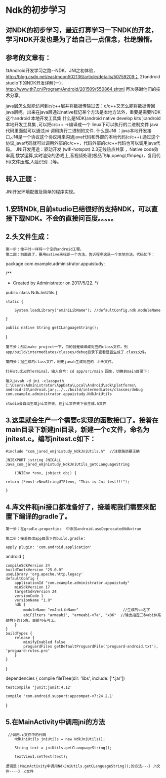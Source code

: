 
Ndk的初步学习
=============================
对NDK的初步学习，最近打算学习一下NDK的开发，学习NDK开发也是为了给自己一点信念，杜绝懒惰。
-------------------------------------------------------------------------------
## 参考的文章有：
1》Android开发学习之路--NDK、JNI之初体验，http://blog.csdn.net/eastmoon502136/article/details/50759209；
2》android studio下的NDK开发详解(一)，http://www.th7.cn/Program/Android/201509/550864.shtml
再次感谢他们的技术分享。

java层怎么就能访问到c/c++层并将数据传输过去：c/c++又怎么能将数据传回java层呢。出来在java层通过native标记某个方法是本地方法外，重要是需要NDK这个android 本地开发工具集 
什么是NDK(android native develop kits ):android 本地开发工具集 ,可以把c/c++ ->编译成一个 linux下可以执行的二进制文件 java代码里面就可以通过jni 调用执行二进制的文件.
什么是JNI ：java本地开发接口,JNI是一个协议这个协议用来沟通java代码和外部的本地代码(c/c++).通过这个协议,java代码就可以调用外部的c/c++，代码外部的c/c++代码也可以调用java代码。
JNI开发用途：驱动开发 (wifi-hotspot) 2.3无线热点共享  ，Native code效率高,数学运算,实时渲染的游戏上,音视频处理(极品飞车,opengl,ffmpeg)，复用代码(文件压缩,人脸识别…)等。

转入正题：
--------------------
JNI开发环境配置及简单的程序实现。
## 1.安转NDk,目前studio已结很好的支持NDK，可以直接下载NDK。不会的直接问百度。。。。。
## 2.头文件生成：
    第一步：像平时一样将一个空的android工程。
    第二部：前面说了，要用native来标识一个方法，告诉程序这是一个本地方法。代码如下：
 package com.example.administrator.appuistudy;
 

/**
 * Created by Administrator on 2017/5/22.
 */
 
public class NdkJniUtils  {

    static {
    
        System.loadLibrary("emJniLibName"); //defaultConfig.ndk.moduleName
        
    }

    public native String getCLanguageString();
    
}

    第三步：然后make project一下，目的就是编译成对应的class文件。到app/build/intermediates/classes/debug目录下查看是否生成了.class文件。
    
    第四步：据生成的class文件，利用javah生成对应的 .h头文件。
    
    打开studio的Terminal，输入命令：cd app/src/main 回车，切换到main目录下；
    
    输入javah -d jni -classpath C:\Users\Administrator\AppData\Local\Android\sdk\platforms\
    android-23\android.jar;../../build/intermediates/classes/debug com.example.administrator.appuistudy.NdkJniUtils
    
    studio会自动生成jni文件夹，在jni文件夹下会生成.h文件
## 3.这里就会生产一个需要c实现的函数接口了。接着在main目录下新建jni目录，新建一个c文件，命名为jnitest.c。编写jnitest.c如下：
    
    #include "com_jared_emjnistudy_NdkJniUtils.h"  //注意路劲要正确
  
    JNIEXPORT jstring JNICALL Java_com_jared_emjnistudy_NdkJniUtils_getCLanguageString  

        (JNIEnv *env, jobject obj) {  
        
    return (*env)->NewStringUTF(env, "This is Jni test!!!");  
    
    } 
    
## 4.库文件和jni接口都准备好了，接着呢我们需要来配置下编译的gradle了。

    第一步：在gradle.properties  中添加android.useDeprecatedNdk=true 
    
    第二步：接着修改app目录下的build.gradle：
    
    apply plugin: 'com.android.application'

android {

    compileSdkVersion 24
    buildToolsVersion "25.0.0"
    useLibrary 'org.apache.http.legacy'
    defaultConfig {
        applicationId "com.example.administrator.appuistudy"
        minSdkVersion 17
        targetSdkVersion 24
        versionCode 1
        versionName "1.0"
        ndk {
            moduleName "emJniLibName"                    //生成的so名字
            abiFilters "armeabi", "armeabi-v7a", "x86"  //输出指定三种abi体系结构下的so库。目前可有可无。
        }
    }
    buildTypes {
        release {
            minifyEnabled false
            proguardFiles getDefaultProguardFile('proguard-android.txt'), 'proguard-rules.pro'
        }
    }
}

dependencies {
    compile fileTree(dir: 'libs', include: ['*.jar'])
    
    testCompile 'junit:junit:4.12'
    
    compile 'com.android.support:appcompat-v7:24.2.1'
    
}

## 5.在MainActivity中调用jni的方法 
     //调用.c文件中的代码
        NdkJniUtils jniUtils = new NdkJniUtils();
        
        String text = jniUtils.getCLanguageString();
        
        textView1.setText(text);
        
    逻辑是：MainActivity中调用NdkJniUtils.getCLanguageString();的方法---》.h文件----》.c文件
    
